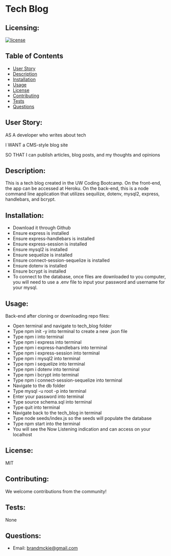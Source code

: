 # Tech Blog

## Licensing:
[![license](https://img.shields.io/badge/license-MIT-blue)](https://shields.io)

## Table of Contents 
- [User Story](#user-story)
- [Description](#description)
- [Installation](#installation)
- [Usage](#usage)
- [License](#license)
- [Contributing](#contributing)
- [Tests](#tests)
- [Questions](#questions)

## User Story:
AS A developer who writes about tech

I WANT a CMS-style blog site

SO THAT I can publish articles, blog posts, and my thoughts and opinions

## Description:
This is a tech blog created in the UW Coding Bootcamp. On the front-end, the app can be accessed at Heroku.  On the back-end, this is a node command line application that utilizes sequilize, dotenv, mysql2, express, handlebars, and bcrypt.

## Installation:
- Download it through Github
- Ensure express is installed
- Ensure express-handlebars is installed
- Ensure express-session is installed
- Ensure mysql2 is installed
- Ensure sequelize is installed
- Ensure connect-session-sequelize is installed
- Ensure dotenv is installed
- Ensure bcrypt is installed
- To connect to the database, once files are downloaded to you computer, you will need to use a .env file to input your password and username for your mysql.

## Usage:

Back-end after cloning or downloading repo files:
- Open terminal and navigate to tech_blog folder
- Type npm init -y into terminal to create a new .json file
- Type npm i into terminal
- Type npm i express into terminal
- Type npm i express-handlebars into terminal
- Type npm i express-session into terminal
- Type npm i mysql2 into terminal
- Type npm i sequelize into terminal
- Type npm i dotenv into terminal
- Type npm i bcrypt into terminal
- Type npm i connect-session-sequelize into terminal
- Navigate to the db folder
- Type mysql -u root -p into terminal
- Enter your password into terminal
- Type source schema.sql into terminal
- Type quit into terminal
- Navigate back to the tech_blog in terminal
- Type node seeds/index.js so the seeds will populate the database
- Type npm start into the terminal
- You will see the Now Listening indication and can access on your localhost

## License:
MIT

## Contributing:
We welcome contributions from the community!

## Tests:
None

## Questions:
- Email: brandmckie@gmail.com
